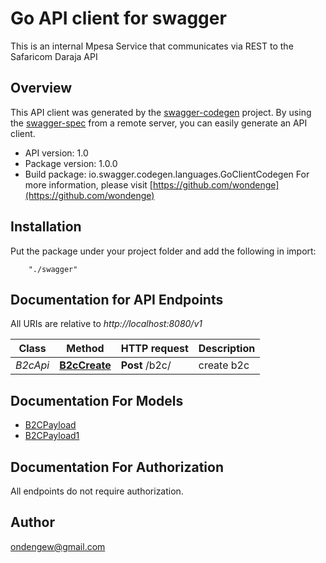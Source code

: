 # Go API client for swagger

This is an internal Mpesa Service that communicates via REST to the Safaricom Daraja API

## Overview
This API client was generated by the [swagger-codegen](https://github.com/swagger-api/swagger-codegen) project.  By using the [swagger-spec](https://github.com/swagger-api/swagger-spec) from a remote server, you can easily generate an API client.

- API version: 1.0
- Package version: 1.0.0
- Build package: io.swagger.codegen.languages.GoClientCodegen
For more information, please visit [https://github.com/wondenge](https://github.com/wondenge)

## Installation
Put the package under your project folder and add the following in import:
```
    "./swagger"
```

## Documentation for API Endpoints

All URIs are relative to *http://localhost:8080/v1*

Class | Method | HTTP request | Description
------------ | ------------- | ------------- | -------------
*B2cApi* | [**B2cCreate**](docs/B2cApi.md#b2ccreate) | **Post** /b2c/ | create b2c


## Documentation For Models

 - [B2CPayload](docs/B2CPayload.md)
 - [B2CPayload1](docs/B2CPayload1.md)


## Documentation For Authorization

 All endpoints do not require authorization.


## Author

ondengew@gmail.com

